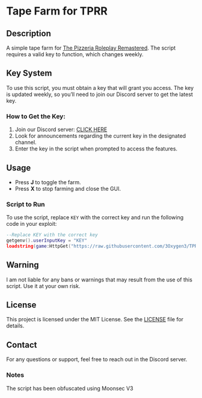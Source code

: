 # Tape Farm for TPRR

## Description
A simple tape farm for [The Pizzeria Roleplay Remastered](https://www.roblox.com/games/373513488/FNAF-TPRR-INTO-THE-PIT). The script requires a valid key to function, which changes weekly.

## Key System
To use this script, you must obtain a key that will grant you access. The key is updated weekly, so you’ll need to join our Discord server to get the latest key.

### How to Get the Key:
1. Join our Discord server: [CLICK HERE](https://discord.gg/ZhGzDXz2jU)
2. Look for announcements regarding the current key in the designated channel.
3. Enter the key in the script when prompted to access the features.

## Usage
- Press **J** to toggle the farm.
- Press **X** to stop farming and close the GUI.

### Script to Run
To use the script, replace `KEY` with the correct key and run the following code in your exploit:

```lua
--Replace KEY with the correct key
getgenv().userInputKey = "KEY"
loadstring(game:HttpGet("https://raw.githubusercontent.com/3Oxygen3/TPRR-Tape-Farm/main/Farm.lua"))()
```
## Warning
I am not liable for any bans or warnings that may result from the use of this script. Use it at your own risk.

## License
This project is licensed under the MIT License. See the [LICENSE](https://github.com/3Oxygen3/TPRR-Tape-Farm/blob/main/LICENSE) file for details.

## Contact
For any questions or support, feel free to reach out in the Discord server.

### Notes
The script has been obfuscated using Moonsec V3
